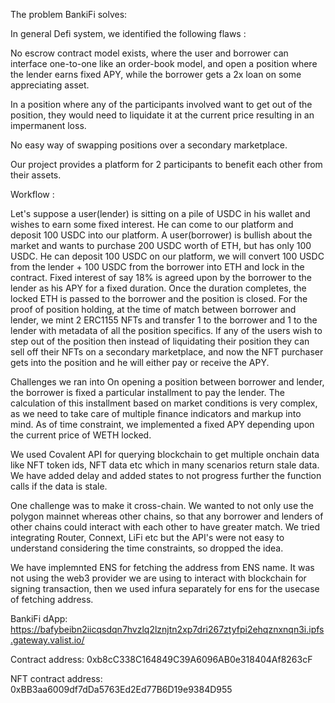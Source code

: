 The problem BankiFi solves:

In general Defi system, we identified the following flaws :

No escrow contract model exists, where the user and borrower can interface one-to-one like an order-book model, and open a position where the lender earns fixed APY, while the borrower gets a 2x loan on some appreciating asset.

In a position where any of the participants involved want to get out of the position, they would need to liquidate it at the current price resulting in an impermanent loss.

No easy way of swapping positions over a secondary marketplace.

Our project provides a platform for 2 participants to benefit each other from their assets.

Workflow :

Let's suppose a user(lender) is sitting on a pile of USDC in his wallet and wishes to earn some fixed interest. He can come to our platform and deposit 100 USDC into our platform. A user(borrower) is bullish about the market and wants to purchase 200 USDC worth of ETH, but has only 100 USDC. He can deposit 100 USDC on our platform, we will convert 100 USDC from the lender + 100 USDC from the borrower into ETH and lock in the contract. Fixed interest of say 18% is agreed upon by the borrower to the lender as his APY for a fixed duration. Once the duration completes, the locked ETH is passed to the borrower and the position is closed. For the proof of position holding, at the time of match between borrower and lender, we mint 2 ERC1155 NFTs and transfer 1 to the borrower and 1 to the lender with metadata of all the position specifics. If any of the users wish to step out of the position then instead of liquidating their position they can sell off their NFTs on a secondary marketplace, and now the NFT purchaser gets into the position and he will either pay or receive the APY.

Challenges we ran into
On opening a position between borrower and lender, the borrower is fixed a particular installment to pay the lender. The calculation of this installment based on market conditions is very complex, as we need to take care of multiple finance indicators and markup into mind. As of time constraint, we implemented a fixed APY depending upon the current price of WETH locked.

We used Covalent API for querying blockchain to get multiple onchain data like NFT token ids, NFT data etc which in many scenarios return stale data. We have added delay and added states to not progress further the function calls if the data is stale.

One challenge was to make it cross-chain. We wanted to not only use the polygon mainnet whereas other chains, so that any borrower and lenders of other chains could interact with each other to have greater match. We tried integrating Router, Connext, LiFi etc but the API's were not easy to understand considering the time constraints, so dropped the idea.

We have implemnted ENS for fetching the address from ENS name. It was not using the web3 provider we are using to interact with blockchain for signing transaction, then we used infura separately for ens for the usecase of fetching address.

BankiFi dApp:
 https://bafybeibn2iicqsdqn7hvzlq2lznjtn2xp7dri267ztyfpi2ehqznxnqn3i.ipfs.gateway.valist.io/

 Contract address:
 0xb8cC338C164849C39A6096AB0e318404Af8263cF

 NFT contract address:
 0xBB3aa6009df7dDa5763Ed2Ed77B6D19e9384D955
